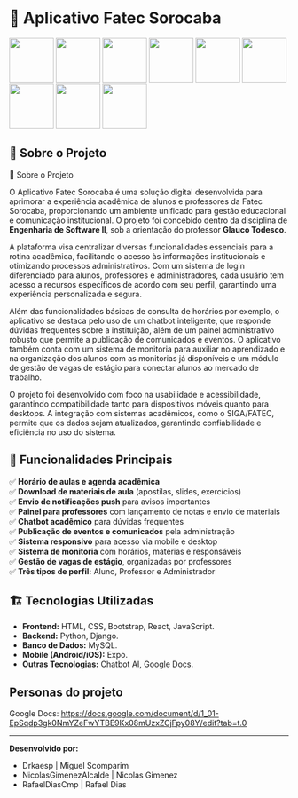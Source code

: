 # 📘 Aplicativo Fatec Sorocaba
<div>
<img src=https://raw.githubusercontent.com/marwin1991/profile-technology-icons/refs/heads/main/icons/python.png width=80 img/>
<img src=https://raw.githubusercontent.com/marwin1991/profile-technology-icons/refs/heads/main/icons/django.png width=80 img/>
<img src=https://raw.githubusercontent.com/marwin1991/profile-technology-icons/refs/heads/main/icons/sqlite.png width=80 img/>
<img src=https://raw.githubusercontent.com/marwin1991/profile-technology-icons/refs/heads/main/icons/visual_studio_code.png width=80 img/>
<img src=https://raw.githubusercontent.com/marwin1991/profile-technology-icons/refs/heads/main/icons/html.png width=80 img/>
<img src=https://raw.githubusercontent.com/marwin1991/profile-technology-icons/refs/heads/main/icons/css.png width=80 img/>
<img src=	https://raw.githubusercontent.com/marwin1991/profile-technology-icons/refs/heads/main/icons/bootstrap.png width=80 img/>
<img src= https://raw.githubusercontent.com/marwin1991/profile-technology-icons/refs/heads/main/icons/react.png width=80 img/>
<img src=https://raw.githubusercontent.com/marwin1991/profile-technology-icons/refs/heads/main/icons/javascript.png width=80 img/>
</div>


## 📌 Sobre o Projeto

📌 Sobre o Projeto

O Aplicativo Fatec Sorocaba é uma solução digital desenvolvida para aprimorar a experiência acadêmica de alunos e professores da Fatec Sorocaba, proporcionando um ambiente unificado para gestão educacional e comunicação institucional. O projeto foi concebido dentro da disciplina de **Engenharia de Software II**, sob a orientação do professor **Glauco Todesco**.

A plataforma visa centralizar diversas funcionalidades essenciais para a rotina acadêmica, facilitando o acesso às informações institucionais e otimizando processos administrativos. Com um sistema de login diferenciado para alunos, professores e administradores, cada usuário tem acesso a recursos específicos de acordo com seu perfil, garantindo uma experiência personalizada e segura.

Além das funcionalidades básicas de consulta de horários por exemplo, o aplicativo se destaca pelo uso de um chatbot inteligente, que responde dúvidas frequentes sobre a instituição, além de um painel administrativo robusto que permite a publicação de comunicados e eventos. O aplicativo também conta com um sistema de monitoria para auxiliar no aprendizado e na organização dos alunos com as monitorias já disponíveis e um módulo de gestão de vagas de estágio para conectar alunos ao mercado de trabalho.

O projeto foi desenvolvido com foco na usabilidade e acessibilidade, garantindo compatibilidade tanto para dispositivos móveis quanto para desktops. A integração com sistemas acadêmicos, como o SIGA/FATEC, permite que os dados sejam atualizados, garantindo confiabilidade e eficiência no uso do sistema.

## 🚀 Funcionalidades Principais

✅ **Horário de aulas e agenda acadêmica**\
✅ **Download de materiais de aula** (apostilas, slides, exercícios)\
✅ **Envio de notificações push** para avisos importantes\
✅ **Painel para professores** com lançamento de notas e envio de materiais\
✅ **Chatbot acadêmico** para dúvidas frequentes\
✅ **Publicação de eventos e comunicados** pela administração\
✅ **Sistema responsivo** para acesso via mobile e desktop\
✅ **Sistema de monitoria** com horários, matérias e responsáveis\
✅ **Gestão de vagas de estágio**, organizadas por professores\
✅ **Três tipos de perfil:** Aluno, Professor e Administrador

## 🏗 Tecnologias Utilizadas

- **Frontend:** HTML, CSS, Bootstrap, React, JavaScript.
- **Backend:** Python, Django.
- **Banco de Dados:** MySQL.
- **Mobile (Android/iOS):** Expo.
- **Outras Tecnologias:** Chatbot AI, Google Docs.

## Personas do projeto
Google Docs: https://docs.google.com/document/d/1_01-EpSqdp3gk0NmYZeFwYTBE9Kx08mUzxZCjFpy08Y/edit?tab=t.0

---

**Desenvolvido por:**
- Drkaesp | Miguel Scomparim
- NicolasGimenezAlcalde | Nicolas Gimenez
- RafaelDiasCmp | Rafael Dias

